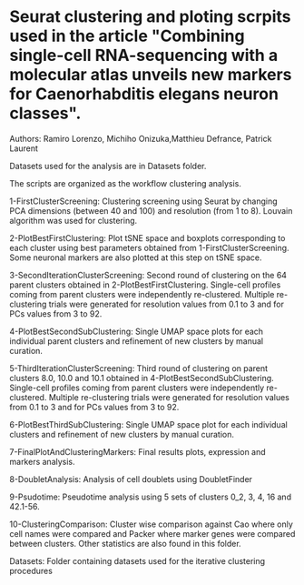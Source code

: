 # Seurat clustering and ploting scrpits used in the article "Combining single-cell RNA-sequencing with a molecular atlas unveils new markers for Caenorhabditis elegans neuron classes".

Authors: Ramiro Lorenzo, Michiho Onizuka,Matthieu Defrance, Patrick Laurent

Datasets used for the analysis are in Datasets folder.

The scripts are organized as the workflow clustering analysis.

1-FirstClusterScreening:
Clustering screening using Seurat by changing PCA dimensions (between 40 and 100) and resolution (from 1 to 8). Louvain algorithm was used for clustering.

2-PlotBestFirstClustering:
Plot tSNE space and boxplots corresponding to each cluster using best parameters obtained from 1-FirstClusterScreening. Some neuronal markers are also plotted at this step on tSNE space.

3-SecondIterationClusterScreening:
Second round of clustering on the 64 parent clusters obtained in 2-PlotBestFirstClustering. Single-cell profiles coming from parent clusters were independently re-clustered. Multiple re-clustering trials were generated for resolution values from 0.1 to 3 and for PCs values from 3 to 92.

4-PlotBestSecondSubClustering:
Single UMAP space plots for each individual parent clusters and refinement of new clusters by manual curation.

5-ThirdIterationClusterScreening:
Third round of clustering on parent clusters 8.0, 10.0 and 10.1 obtained in 4-PlotBestSecondSubClustering. Single-cell profiles
coming from parent clusters were independently re-clustered. Multiple re-clustering trials were generated for resolution values from 0.1 to 3 and for PCs values from 3 to 92.

6-PlotBestThirdSubClustering:
Single UMAP space plot for each individual clusters and refinement of new clusters by manual curation.

7-FinalPlotAndClusteringMarkers:
Final results plots, expression and markers analysis.

8-DoubletAnalysis:
Analysis of cell doublets using DoubletFinder

9-Psudotime:
Pseudotime analysis using 5 sets of clusters 0_2, 3, 4, 16 and 42.1-56.

10-ClusteringComparison:
Cluster wise comparison against Cao where only cell names were compared and Packer where marker genes were compared between clusters. Other statistics are also found in this folder.

Datasets:
Folder containing datasets used for the iterative clustering procedures

